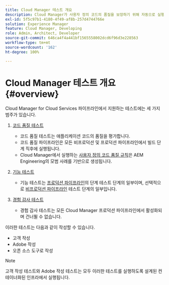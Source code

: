 ```yaml
---
title: Cloud Manager 테스트 개요
description: Cloud Manager가 사용자 정의 코드의 품질을 보장하기 위해 자동으로 실행하는 세 가지 테스트 유형에 대한 개요를 확인합니다.
exl-id: 5f5c97b1-4180-4f49-af8b-257d4744766e
solution: Experience Manager
feature: Cloud Manager, Developing
role: Admin, Architect, Developer
source-git-commit: 646ca4f4a441bf1565558002dcd6f96d3e228563
workflow-type: tm+mt
source-wordcount: '162'
ht-degree: 100%

---
```



# Cloud Manager 테스트 개요 {#overview}

Cloud Manager for Cloud Services 파이프라인에서 지원하는 테스트에는 세 가지 범주가 있습니다.

1. [코드 품질 테스트](/help/implementing/cloud-manager/code-quality-testing.md)

   * 코드 품질 테스트는 애플리케이션 코드의 품질을 평가합니다.
   * 코드 품질 파이프라인은 모든 비프로덕션 및 프로덕션 파이프라인에서 빌드 단계 직후에 실행됩니다.
   * Cloud Manager에서 실행하는 [사용자 정의 코드 품질 규칙](/help/implementing/cloud-manager/custom-code-quality-rules.md)은 AEM Engineering의 모범 사례를 기반으로 생성됩니다.

1. [기능 테스트](/help/implementing/cloud-manager/functional-testing.md)

   * 기능 테스트는 [프로덕션 파이프라인](/help/implementing/cloud-manager/configuring-pipelines/configuring-production-pipelines.md)의 단계 테스트 단계의 일부이며, 선택적으로 [비프로덕션 파이프라인](/help/implementing/cloud-manager/configuring-pipelines/configuring-non-production-pipelines.md) 테스트 단계의 일부입니다.

1. [경험 감사 테스트](/help/implementing/cloud-manager/experience-audit-testing.md)

   * 경험 감사 테스트는 모든 Cloud Manager 프로덕션 파이프라인에서 활성화되며 건너뛸 수 없습니다.

이러한 테스트는 다음과 같이 작성할 수 있습니다.

* 고객 작성
* Adobe 작성
* 오픈 소스 도구로 작성

>[!NOTE]
>
> 고객 작성 테스트와 Adobe 작성 테스트는 모두 이러한 테스트를 실행하도록 설계된 컨테이너화된 인프라에서 실행됩니다.
